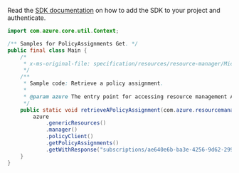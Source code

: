 Read the [SDK documentation](https://github.com/Azure/azure-sdk-for-java/blob/azure-resourcemanager_2.15.0/sdk/resourcemanager/azure-resourcemanager/README.md) on how to add the SDK to your project and authenticate.

```java
import com.azure.core.util.Context;

/** Samples for PolicyAssignments Get. */
public final class Main {
    /*
     * x-ms-original-file: specification/resources/resource-manager/Microsoft.Authorization/stable/2021-06-01/examples/getPolicyAssignment.json
     */
    /**
     * Sample code: Retrieve a policy assignment.
     *
     * @param azure The entry point for accessing resource management APIs in Azure.
     */
    public static void retrieveAPolicyAssignment(com.azure.resourcemanager.AzureResourceManager azure) {
        azure
            .genericResources()
            .manager()
            .policyClient()
            .getPolicyAssignments()
            .getWithResponse("subscriptions/ae640e6b-ba3e-4256-9d62-2993eecfa6f2", "EnforceNaming", Context.NONE);
    }
}
```
